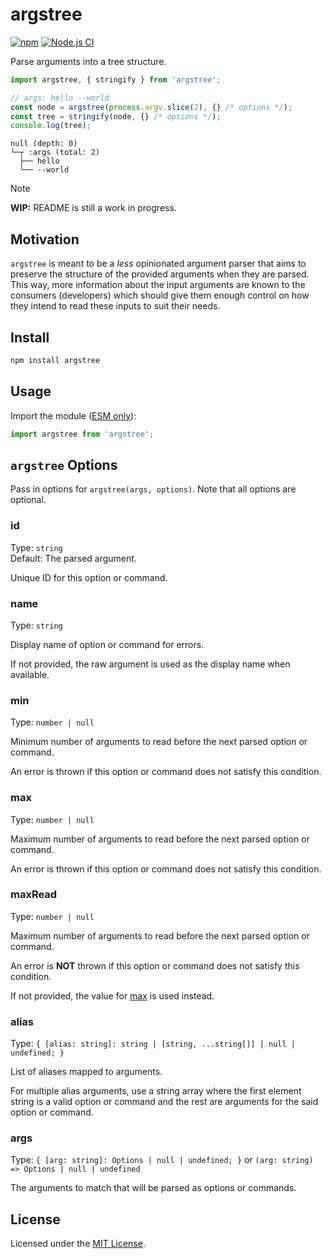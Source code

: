 # argstree

[![npm](https://img.shields.io/npm/v/argstree.svg)](https://www.npmjs.com/package/argstree)
[![Node.js CI](https://github.com/Arnesfield/argstree/workflows/Node.js%20CI/badge.svg)](https://github.com/Arnesfield/argstree/actions?query=workflow%3A"Node.js+CI")

Parse arguments into a tree structure.

```javascript
import argstree, { stringify } from 'argstree';

// args: hello --world
const node = argstree(process.argv.slice(2), {} /* options */);
const tree = stringify(node, {} /* options */);
console.log(tree);
```

```text
null (depth: 0)
└─┬ :args (total: 2)
  ├── hello
  └── --world
```

> [!NOTE]
>
> **WIP:** README is still a work in progress.

## Motivation

`argstree` is meant to be a _less_ opinionated argument parser that aims to preserve the structure of the provided arguments when they are parsed. This way, more information about the input arguments are known to the consumers (developers) which should give them enough control on how they intend to read these inputs to suit their needs.

## Install

```sh
npm install argstree
```

## Usage

Import the module ([ESM only](https://gist.github.com/sindresorhus/a39789f98801d908bbc7ff3ecc99d99c)):

```javascript
import argstree from 'argstree';
```

## `argstree` Options

Pass in options for `argstree(args, options)`. Note that all options are optional.

### id

Type: `string`<br>
Default: The parsed argument.

Unique ID for this option or command.

### name

Type: `string`

Display name of option or command for errors.

If not provided, the raw argument is used as the display name when available.

### min

Type: `number | null`

Minimum number of arguments to read before the next parsed option or command.

An error is thrown if this option or command does not satisfy this condition.

### max

Type: `number | null`

Maximum number of arguments to read before the next parsed option or command.

An error is thrown if this option or command does not satisfy this condition.

### maxRead

Type: `number | null`

Maximum number of arguments to read before the next parsed option or command.

An error is **NOT** thrown if this option or command does not satisfy this condition.

If not provided, the value for [max](#max) is used instead.

### alias

Type: `{ [alias: string]: string | [string, ...string[]] | null | undefined; }`

List of aliases mapped to arguments.

For multiple alias arguments, use a string array where the first element string is a valid option or command and the rest are arguments for the said option or command.

### args

Type: `{ [arg: string]: Options | null | undefined; }` or `(arg: string) => Options | null | undefined`

The arguments to match that will be parsed as options or commands.

## License

Licensed under the [MIT License](LICENSE).
